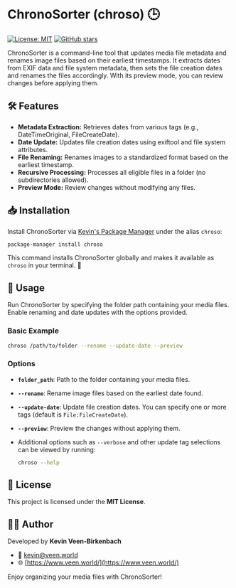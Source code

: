 # ChronoSorter (chroso) 🕒

[![License: MIT](https://img.shields.io/badge/License-MIT-yellow.svg)](LICENSE) [![GitHub stars](https://img.shields.io/github/stars/kevinveenbirkenbach/chronosorter.svg?style=social)](https://github.com/kevinveenbirkenbach/chronosorter/stargazers)

ChronoSorter is a command-line tool that updates media file metadata and renames image files based on their earliest timestamps. It extracts dates from EXIF data and file system metadata, then sets the file creation dates and renames the files accordingly. With its preview mode, you can review changes before applying them.

## 🛠 Features

- **Metadata Extraction:** Retrieves dates from various tags (e.g., DateTimeOriginal, FileCreateDate).
- **Date Update:** Updates file creation dates using exiftool and file system attributes.
- **File Renaming:** Renames images to a standardized format based on the earliest timestamp.
- **Recursive Processing:** Processes all eligible files in a folder (no subdirectories allowed).
- **Preview Mode:** Review changes without modifying any files.

## 📥 Installation

Install ChronoSorter via [Kevin's Package Manager](https://github.com/kevinveenbirkenbach/package-manager) under the alias `chroso`:

```bash
package-manager install chroso
```

This command installs ChronoSorter globally and makes it available as `chroso` in your terminal. 🚀

## 🚀 Usage

Run ChronoSorter by specifying the folder path containing your media files. Enable renaming and date updates with the options provided.

### Basic Example

```bash
chroso /path/to/folder --rename --update-date --preview
```

### Options

- **`folder_path`**: Path to the folder containing your media files.
- **`--rename`**: Rename image files based on the earliest date found.
- **`--update-date`**: Update file creation dates. You can specify one or more tags (default is `File:FileCreateDate`).
- **`--preview`**: Preview the changes without applying them.
- Additional options such as `--verbose` and other update tag selections can be viewed by running:
  
  ```bash
  chroso --help
  ```

## 📜 License

This project is licensed under the **MIT License**.

## 🧑‍💻 Author

Developed by **Kevin Veen-Birkenbach**  
- 📧 [kevin@veen.world](mailto:kevin@veen.world)  
- 🌐 [https://www.veen.world/](https://www.veen.world/)

Enjoy organizing your media files with ChronoSorter!
